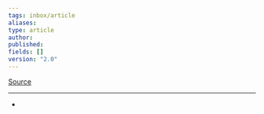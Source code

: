 ```yaml
---
tags: inbox/article
aliases: 
type: article
author: 
published: 
fields: []
version: "2.0"
---
```

[Source]()

---

- 